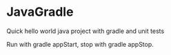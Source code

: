 # JavaGradle
Quick hello world java project with gradle and unit tests

Run with gradle appStart, stop with gradle appStop.
